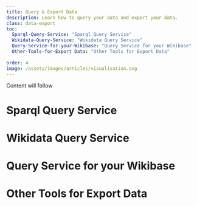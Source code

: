 ```yaml
---
title: Query & Export Data
description: Learn how to query your data and export your data.
class: data-export
toc:
  Sparql-Query-Service: "Sparql Query Service"
  Wikidata-Query-Service: "Wikidata Query Service"
  Query-Service-for-your-Wikibase: "Query Service for your Wikibase"
  Other-Tools-for-Export Data: "Other Tools for Export Data"
 
order: 4
image: /assets/images/articles/visualisation.svg
---
```

Content will follow

# Sparql Query Service
# Wikidata Query Service
# Query Service for your Wikibase
# Other Tools for Export Data
